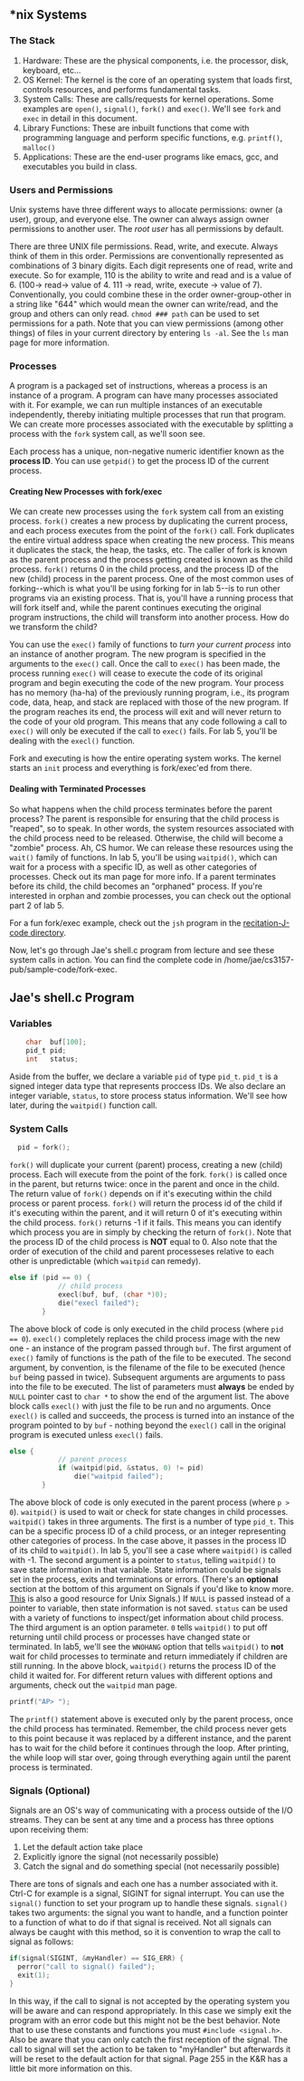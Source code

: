 ## *nix Systems ##

### The Stack ###

  1. Hardware: These are the physical components, i.e. the processor, disk, keyboard, etc...
  2. OS Kernel: The kernel is the core of an operating system that loads first, controls resources, and performs fundamental tasks.
  3. System Calls: These are calls/requests for kernel operations. Some examples are `open()`, `signal()`, `fork()` and `exec()`. We'll see `fork` and `exec` in detail in this document.  
  4. Library Functions: These are inbuilt functions that come with programming language and perform specific functions, e.g. `printf()`, `malloc()`
  5. Applications: These are the end-user programs like emacs, gcc, and executables you build in class. 

### Users and Permissions ###

Unix systems have three different ways to allocate permissions: owner (a user),
group, and everyone else. The owner can always assign owner permissions to another user. The *root user* has all permissions by default. 

There are three UNIX file permissions. Read, write, and execute. Always think of
them in this order. Permissions are conventionally represented as combinations of 3 binary digits.
Each digit represents one of read, write and execute. So for example, 110 is the
ability to write and read and is a value of 6. (100-> read-> value of 4. 111 -> read, write, execute -> value of 7). Conventionally, you could combine these in the order owner-group-other in a string like "644" which would mean the owner can
write/read, and the group and others can only read. `chmod ### path` can
be used to set permissions for a path. Note that you can view permissions 
(among other things) of files in your current directory by entering `ls -al`. See the `ls` man page for more information. 

### Processes ###

A program is a packaged set of instructions, whereas a process is an instance of a program. A program can have
many processes associated with it. For example, we can run multiple instances of
an executable independently, thereby initiating multiple processes that run that 
program. We can create more processes associated with the executable by splitting
a process with the `fork` system call, as we'll soon see.

Each process has a unique, non-negative numeric identifier known as the **process ID**. You can use `getpid()` to get the process ID of the current process.

#### Creating New Processes with fork/exec ####

We can create new processes using the `fork` system call from an existing process. `fork()` creates a new process by duplicating the current process, and each process executes from the point of the `fork()` call. Fork duplicates the entire virtual address space when creating the new process. This means it duplicates the stack, the heap, the tasks, etc. The caller of fork is known as 
the parent process and the process getting created is known as the child process. `fork()` returns 0 in the child process, and the process ID of the new (child) process in the parent process. One of the most common uses of forking--which is what you'll be using forking for
in lab 5--is to run other programs via an existing process. That is, you'll have
a running process that will fork itself and, while the parent continues executing
the original program instructions, the child will transform into another process.
How do we transform the child?

You can use the `exec()` family of functions to *turn your current process* into
an instance of another program. The new program is specified in the arguments to
the `exec()` call. Once the call to `exec()` has been made, the process running
`exec()` will cease to execute the code of its original program and begin executing
the code of the new program. Your process has no memory (ha-ha) of the previously 
running program, i.e., its program code, data, heap, and stack are replaced with 
those of the new program. If the program reaches its end, the process will exit 
and will never return to the code of your old program. This means that any code 
following a call to `exec()` will only be executed if the call to `exec()` fails. For lab 5, you'll be dealing with the `execl()` function. 

Fork and executing is how the entire operating system works. The kernel starts
an `init` process and everything is fork/exec'ed from there.

#### Dealing with Terminated Processes ####

So what happens when the child process terminates before the parent process?
The parent is responsible for ensuring that the child process is "reaped", so
to speak. In other words, the system resources associated with the child 
process need to be released. Otherwise, the child will become a "zombie" process.
Ah, CS humor. We can release these resources using the `wait()` family of functions. In lab 5,
you'll be using `waitpid()`, which can wait for a process with a specific ID,
as well as other categories of processes. Check out its man page for more info. If a parent terminates before its child, the child 
becomes an "orphaned" process. If you're interested in orphan and zombie processes, 
you can check out the optional part 2 of lab 5. 

For a fun fork/exec example, check out the `jsh` program in the 
[recitation-J-code directory](https://github.com/cs3157/recitations/tree/master/J-Fork-Exec/code). 

Now, let's go through Jae's shell.c program from lecture and see these system calls in action. You can find the complete code in /home/jae/cs3157-pub/sample-code/fork-exec. 

## Jae's shell.c Program ##

### Variables ### 
```c
    char  buf[100];
    pid_t pid;
    int   status;
```
Aside from the buffer, we declare a variable `pid` of type `pid_t`. `pid_t` is a signed integer data type that represents proccess IDs. We also declare an integer variable, `status`, to store process status information. We'll see how later, during the `waitpid()` function call. 

### System Calls ### 

```c
  pid = fork();
```

`fork()` will duplicate your current (parent) process, creating a new (child) process. Each will execute from the point of the fork. `fork()` is called once in the parent, but returns 
twice: once in the parent and once in the child. The return value of `fork()` 
depends on if it's executing within the child process or parent process. `fork()` 
will return the process id of the child if it's executing within the parent, and 
it will return 0 of it's executing within the child process. `fork()` returns -1 if it fails. This means you can 
identify which process you are in simply by checking the return of `fork()`. Note
that the process ID of the child process is **NOT** equal to 0. Also note that
the order of execution of the child and parent processeses relative to each other
is unpredictable (which `waitpid` can remedy).  


```c
else if (pid == 0) {  
            // child process
            execl(buf, buf, (char *)0);
            die("execl failed");
        }
```

The above block of code is only executed in the child process (where `pid == 0`). `execl()` completely replaces the child process image with the new one - an instance of the program passed through `buf`. The first argument of `exec()` family of functions is the path of the file to be executed. The second argument, by convention, is the filename of the file to be executed (hence `buf` being passed in twice). Subsequent arguments are arguments to pass into the file to be executed. The list of parameters must **always** be ended by `NULL` pointer cast to `char *` to show the end of the argument list. The above block calls `execl()` with just the file to be run and no arguments. Once `execl()` is called and succeeds, the process is turned into an instance of the program pointed to by `buf` - nothing beyond the `execl()` call in the original program is executed unless `execl()` fails. 

```c
else {
            // parent process
            if (waitpid(pid, &status, 0) != pid)
                die("waitpid failed");
        }
``` 

The above block of code is only executed in the parent process (where `p > 0`). `waitpid()` is used to wait or check for state changes in child processes. `waitpid()` takes in three arguments. The first is a number of type `pid_t`. This can be a specific process ID of a child process, or an integer representing other categories of process. In the case above, it passes in the process ID of its child to `waitpid()`. In lab 5, you'll see a case where `waitpid()` is called with -1. The second argument is a pointer to `status`, telling `waitpid()` to save state information in that variable. State information could be signals set in the process, exits and terminations or errors. (There's an **optional** section at the bottom of this argument on Signals if you'd like to know more. [This](http://titania.ctie.monash.edu.au/signals/) is also a good resource for Unix Signals.) If `NULL` is passed instead of a pointer to variable, then state information is not saved. `status` can be used with a variety of functions to inspect/get information about child process. The third argument is an option parameter. `0` tells `waitpid()` to put off returning until child process or processes have changed state or terminated. In lab5, we'll see the `WNOHANG` option that tells `waitpid()` to **not** wait for child processes to terminate and return immediately if children are still running. In the above block, `waitpid()` returns the process ID of the child it waited for. For different return values with different options and arguments, check out the `waitpid` man page.

```c
printf("AP> ");
```

The `printf()` statement above is executed only by the parent process, once the child process has terminated. Remember, the child process never gets to this point because it was replaced by a different instance, and the parent has to wait for the child before it continues through the loop. After printing, the while loop will star over, going through everything again until the parent process is terminated. 


### Signals (Optional) ### 

Signals are an OS's way of communicating with a process outside of the I/O
streams. They can be sent at any time and a process has three options upon
receiving them:

  1. Let the default action take place
  2. Explicitly ignore the signal (not necessarily possible)
  3. Catch the signal and do something special (not necessarily possible)

There are tons of signals and each one has a number associated with it. Ctrl-C
for example is a signal, SIGINT for signal interrupt. You can use the `signal()`
function to set your program up to handle these signals. `signal()` takes two
arguments: the signal you want to handle, and a function pointer to a function
of what to do if that signal is received. Not all signals can always be caught
with this method, so it is convention to wrap the call to signal as follows:

```c
if(signal(SIGINT, &myHandler) == SIG_ERR) {
  perror("call to signal() failed");
  exit(1);
}
```

In this way, if the call to signal is not accepted by the operating system you
will be aware and can respond appropriately. In this case we simply exit the
program with an error code but this might not be the best behavior. Note that to
use these constants and functions you must `#include <signal.h>`. Also be aware
that you can only catch the first reception of the signal. The call to signal
will set the action to be taken to "myHandler" but afterwards it will be reset
to the default action for that signal. Page 255 in the K&R has a little bit more
information on this.
